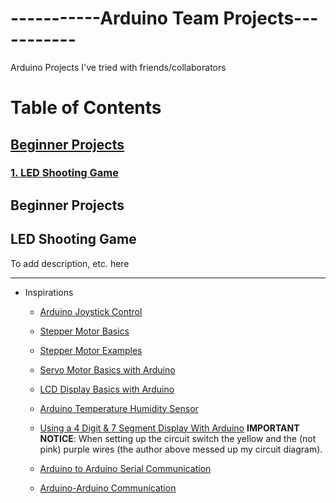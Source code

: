 # -----------Arduino Team Projects-----------
Arduino Projects I've tried with friends/collaborators

# Table of Contents
## [Beginner Projects](#chap1)
### [1. LED Shooting Game](#chap1.1)

## Beginner Projects <a name="chap1"></a>
## LED Shooting Game <a name="chap1.1"></a>
To add description, etc. here

---

- Inspirations
  - [Arduino Joystick Control](https://arduinogetstarted.com/tutorials/arduino-joystick)

  - [Stepper Motor Basics](https://lastminuteengineers.com/28byj48-stepper-motor-arduino-tutorial/)

  - [Stepper Motor Examples](https://www.makerguides.com/28byj-48-stepper-motor-arduino-tutorial/)

  - [Servo Motor Basics with Arduino](https://docs.arduino.cc/learn/electronics/servo-motors/) 

  - [LCD Display Basics with Arduino](https://docs.arduino.cc/learn/electronics/lcd-displays/)

  - [Arduino Temperature Humidity Sensor](https://arduinogetstarted.com/tutorials/arduino-temperature-humidity-sensor)

  - [Using a 4 Digit & 7 Segment Display With Arduino](https://www.instructables.com/Using-a-4-digit-7-segment-display-with-arduino/)
  **IMPORTANT NOTICE**: When setting up the circuit switch the yellow and the (not pink) purple wires (the author above messed up my circuit diagram).

  - [Arduino to Arduino Serial Communication](https://robotic-controls.com/learn/arduino/arduino-arduino-serial-communication)

  - [Arduino-Arduino Communication](https://forum.arduino.cc/t/send-a-boolean-to-another-arduino/367142)